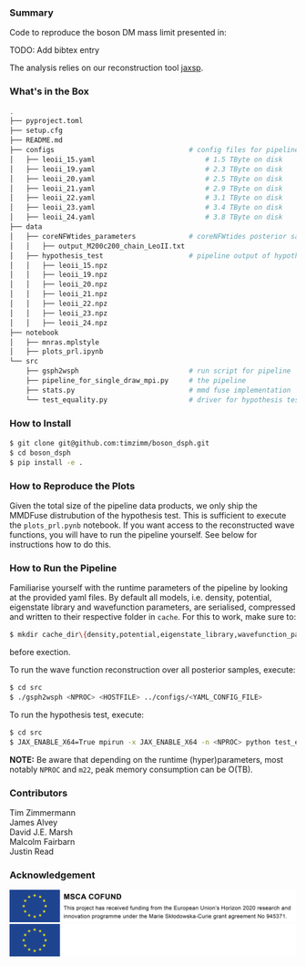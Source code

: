 ### Summary
Code to reproduce the boson DM mass limit presented in:

TODO: Add bibtex entry

The analysis relies on our reconstruction tool 
[jaxsp](https://github.com/james-alvey-42/jaxsp).

### What's in the Box
```bash
.
├── pyproject.toml
├── setup.cfg
├── README.md
├── configs                                 # config files for pipeline run
│   ├── leoii_15.yaml                           # 1.5 TByte on disk
│   ├── leoii_19.yaml                           # 2.3 TByte on disk
│   ├── leoii_20.yaml                           # 2.5 TByte on disk
│   ├── leoii_21.yaml                           # 2.9 TByte on disk
│   ├── leoii_22.yaml                           # 3.1 TByte on disk
│   ├── leoii_23.yaml                           # 3.4 TByte on disk
│   ├── leoii_24.yaml                           # 3.8 TByte on disk
├── data
│   ├── coreNFWtides_parameters             # coreNFWtides posterior samples 
│   │   ├── output_M200c200_chain_LeoII.txt
│   ├── hypothesis_test                     # pipeline output of hypothesis test
│   │   ├── leoii_15.npz
│   │   ├── leoii_19.npz
│   │   ├── leoii_20.npz
│   │   ├── leoii_21.npz
│   │   ├── leoii_22.npz
│   │   ├── leoii_23.npz
│   │   ├── leoii_24.npz
├── notebook
│   ├── mnras.mplstyle
│   ├── plots_prl.ipynb
└── src
    ├── gsph2wsph                           # run script for pipeline
    ├── pipeline_for_single_draw_mpi.py     # the pipeline
    ├── stats.py                            # mmd fuse implementation
    └── test_equality.py                    # driver for hypothesis test
```

### How to Install

```bash
$ git clone git@github.com:timzimm/boson_dsph.git
$ cd boson_dsph
$ pip install -e .
```

### How to Reproduce the Plots
Given the total size of the pipeline data products, we only ship the MMDFuse
distrubution of the hypothesis test. This is sufficient to execute
the `plots_prl.pynb` notebook. If you want access to the reconstructed wave
functions, you will have to run the pipeline yourself. See below for
instructions how to do this.

### How to Run the Pipeline
Familiarise yourself with the runtime parameters of the pipeline by looking at
the provided yaml files. 
By default all models, i.e. density, potential, eigenstate library and
wavefunction parameters, are serialised, compressed and written to their
respective folder in `cache`. For this to work, make sure to:
```bash
$ mkdir cache_dir\{density,potential,eigenstate_library,wavefunction_params,mmd_fuse}
```
before exection.

To run the wave function reconstruction over all posterior samples, execute:
```bash
$ cd src 
$ ./gsph2wsph <NPROC> <HOSTFILE> ../configs/<YAML_CONFIG_FILE>
```

To run the hypothesis test, execute:
```bash
$ cd src 
$ JAX_ENABLE_X64=True mpirun -x JAX_ENABLE_X64 -n <NPROC> python test_equality.py ../configs/<YAML_CONFIG_FILE>
```

**NOTE:** Be aware that depending on the runtime (hyper)parameters, most notably
`NPROC` and `m22`, peak memory consumption can be O(TB).

### Contributors
Tim Zimmermann  
James Alvey  
David J.E. Marsh  
Malcolm Fairbarn  
Justin Read  

### Acknowledgement
![eu](https://github.com/timzimm/boson_dsph/blob/94c8984fca269edb8b5a47ca43b346f07e80e1cc/images/eu_acknowledgement_compsci_3.png#gh-light-mode-only)
![eu](https://github.com/timzimm/boson_dsph/blob/94c8984fca269edb8b5a47ca43b346f07e80e1cc/images/eu_acknowledgement_compsci_3_white.png#gh-dark-mode-only)
